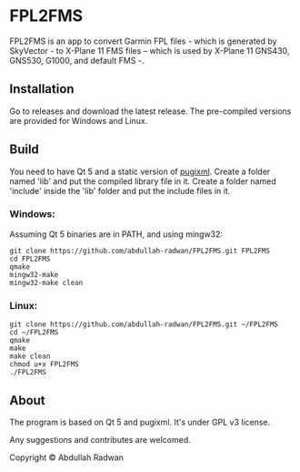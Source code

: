 # FPL2FMS
FPL2FMS is an app to convert Garmin FPL files - which is generated by SkyVector - to X-Plane 11 FMS files – which is used by X-Plane 11 GNS430, GNS530, G1000, and default FMS -.

## Installation
Go to releases and download the latest release. The pre-compiled versions are provided for Windows and Linux.

## Build
You need to have Qt 5 and a static version of [pugixml](https://pugixml.org/).
Create a folder named 'lib' and put the compiled library file in it. Create a folder named 'include' inside the 'lib' folder and put the include files in it.

### Windows:
Assuming Qt 5 binaries are in PATH, and using mingw32:

```
git clone https://github.com/abdullah-radwan/FPL2FMS.git FPL2FMS
cd FPL2FMS
qmake
mingw32-make
mingw32-make clean
```

### Linux:

```
git clone https://github.com/abdullah-radwan/FPL2FMS.git ~/FPL2FMS
cd ~/FPL2FMS
qmake
make
make clean
chmod u+x FPL2FMS
./FPL2FMS
```

## About
The program is based on Qt 5 and pugixml. It's under GPL v3 license.

Any suggestions and contributes are welcomed.

Copyright © Abdullah Radwan
